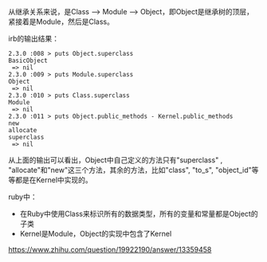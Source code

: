 从继承关系来说，是Class --> Module --> Object，即Object是继承树的顶层，紧接着是Module，然后是Class。  

irb的输出结果：     
```
2.3.0 :008 > puts Object.superclass
BasicObject
 => nil 
2.3.0 :009 > puts Module.superclass 
Object
 => nil 
2.3.0 :010 > puts Class.superclass  
Module
 => nil 
2.3.0 :011 > puts Object.public_methods - Kernel.public_methods  
new
allocate
superclass
 => nil 
```     
从上面的输出可以看出，Object中自己定义的方法只有"superclass" , "allocate"和"new"这三个方法，其余的方法，比如"class", "to_s", "object_id"等等都是在Kernel中实现的。     

ruby中：    
* 在Ruby中使用Class来标识所有的数据类型，所有的变量和常量都是Object的子类      
* Kernel是Module，Object的实现中包含了Kernel      

https://www.zhihu.com/question/19922190/answer/13359458